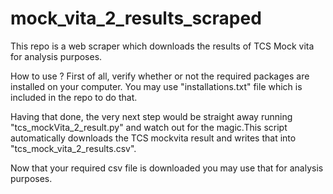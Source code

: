 # mock_vita_2_results_scraped
This repo is a web scraper which downloads the results of TCS Mock vita for analysis purposes.

How to use ?
First of all, verify whether or not the required packages are installed on your computer. You may use "installations.txt" file 
which is included in the repo to do that.

Having that done, the very next step would be straight away running "tcs_mockVita_2_result.py" and watch out for the magic.This
script automatically downloads the TCS mockvita result and writes that into "tcs_mock_vita_2_results.csv".


Now that your required csv file is downloaded you may use that for analysis purposes.
